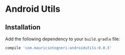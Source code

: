 # Android Utils

## Installation
Add the following dependency to your `build.gradle` file:

```groovy
compile 'com.mauriciotogneri:androidutils:0.0.5'
```